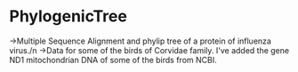 # PhylogenicTree
->Multiple Sequence Alignment and phylip tree of a protein of influenza virus./n
->Data for some of the birds of Corvidae family.
I've added the gene ND1 mitochondrian DNA of some of the birds from NCBI.
